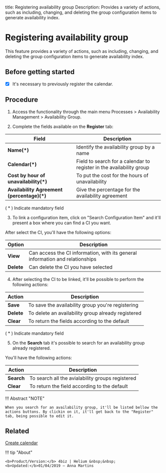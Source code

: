 title: Registering availability group
Description: Provides a variety of actions, such as including, changing, and deleting the group configuration items to generate availability index.
# Registering availability group

This feature provides a variety of actions, such as including, changing, and deleting the group configuration items to generate availability index.

## Before getting started

- [x] It's necessary to previously register the calendar.

## Procedure

1.  Access the functionality through the main menu Processes \> Availability
    Management \> Availability Group.

2.  Complete the fields available on the **Register** tab:

|Field|Description|
|-----|-----------|
|**Name(\*)**| Identify the availability group by a name|
|**Calendar(\*)**| Field to search for a calendar to register in the availability group|
|**Cost by hour of unavailability(\*)**|To put the cost for the hours of unavailability|
|**Availability Agreement (percentage)(\*)**|Give the percentage for the availability agreement|

( * ) Indicate mandatory field

3.  To link a configuration item, click on "Search Configuration Item" and it'll present a box where you can find a CI you want.

After select the CI, you'll have the following options:

|Option|Description|
|------|-----------|
|**View**|Can access the CI information, with its general information and relationships|
|**Delete**|Can delete the CI you have selected|

4.  After selecting the CI to be linked, it'll be possible to perform the following actions:

|Action|Description|
|------|-----------|
|**Save**|To save the availability group you're registering|
|**Delete**|To delete an availability group already registered|
|**Clear**|To return the fields according to the default|

( * ) Indicate mandatory field

5. On the **Search** tab it's possible to search for an availability group already registered.

You'll have the following actions:

|Action|Description|
|------|-----------|
|**Search**| To search all the avialability groups registered|
|**Clear**|To return the field according to the default|

!!! Abstract "NOTE"

    When you search for an availability group, it'll be listed bellow the actions buttons. By clickin on it, it'll get back to the "Register" tab, being possible to edit it.



Related
-------

[Create calendar](/en-us/4biz-helium/platform-administration/time/create-calendar.html)


!!! tip "About"

    <b>Product/Version:</b> 4biz | Helium &nbsp;&nbsp;
    <b>Updated:</b>01/04/2019 – Anna Martins

